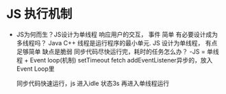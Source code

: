 # JS 执行机制
- JS为何而生？JS设计为单线程
    响应用户的交互， 事件 简单
    有必要设计成为多线程吗？    Java C++
    线程是运行程序的最小单元.
    JS 设计为单线程， 有点足够简单 缺点是脆弱
    同步代码尽快运行完，耗时的任务怎么办？
-JS = 单线程 + Event loop(机制)
    setTimeout fetch addEventListener异步的，放入Event Loop里

    同步代码快速运行，js 进入idle 状态3s 再进入单线程运行








